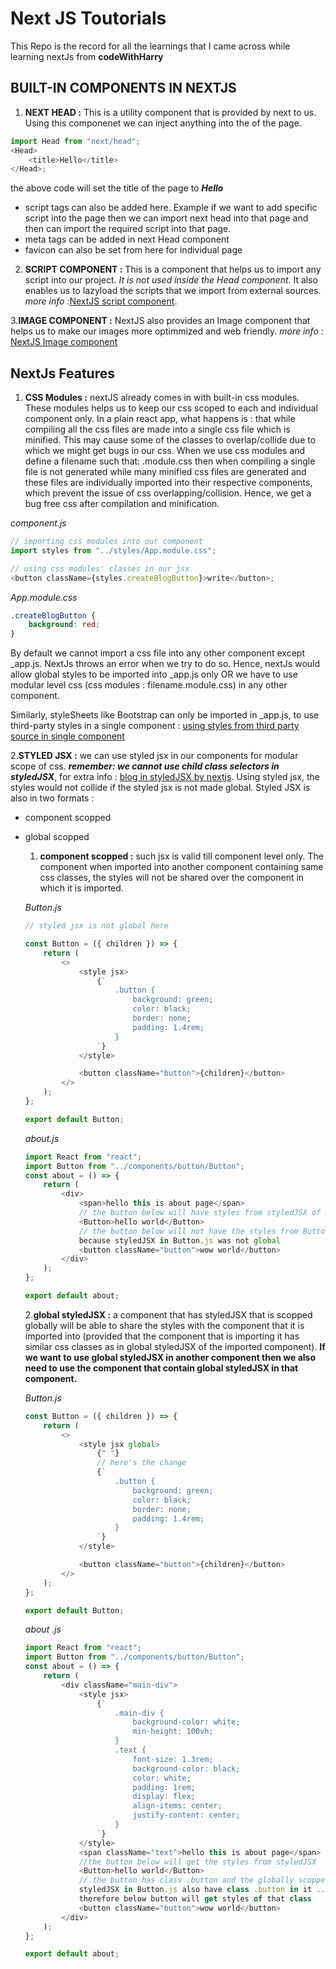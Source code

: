 # Next JS Toutorials

This Repo is the record for all the learnings that I came across while learning nextJs from **codeWithHarry**

## BUILT-IN COMPONENTS IN NEXTJS

1. **NEXT HEAD :** This is a utility component that is provided by next to us. Using this componenet we can inject anything into the <head> of the page.

```js Example
import Head from "next/head";
<Head>
    <title>Hello</title>
</Head>;
```

the above code will set the title of the page to **_Hello_**

-   script tags can also be added here. Example if we want to add specific script into the page then we can import next head into that page and then can import the required script into that page.
-   meta tags can be added in next Head component
-   favicon can also be set from here for individual page

2. **SCRIPT COMPONENT :** This is a component that helps us to import any script into our project. _It is not used inside the Head component_. It also enables us to lazyload the scripts that we import from external sources.
   _more info :_[NextJS script component](https://nextjs.org/docs/basic-features/script).

3.**IMAGE COMPONENT :** NextJS also provides an Image component that helps us to make our images more optimmized and web friendly.
_more info :_ [NextJS Image component](https://nextjs.org/docs/api-reference/next/image)

## NextJs Features

1. **CSS Modules :** nextJS already comes in with built-in css modules. These modules helps us to keep our css scoped to each and individual component only.
   In a plain react app, what happens is : that while compiling all the css files are made into a single css file which is minified. This may cause some of the classes to overlap/collide due to which we might get bugs in our css.
   When we use css modules and define a filename such that: <filename>.module.css then when compiling a single file is not generated while many minified css files are generated and these files are individually imported into their respective components, which prevent the issue of css overlapping/collision. Hence, we get a bug free css after compilation and minification.

_component.js_

```js
// importing css modules into our component
import styles from "../styles/App.module.css";

// using css modules' classes in our jsx
<button className={styles.createBlogButton}>write</button>;
```

_App.module.css_

```css
.createBlogButton {
    background: red;
}
```

By default we cannot import a css file into any other component except \_app.js. NextJs throws an error when we try to do so. Hence, nextJs would allow global styles to be imported into \_app.js only OR we have to use modular level css (css modules : filename.module.css) in any other component.

Similarly, styleSheets like Bootstrap can only be imported in \_app.js, to use third-party styles in a single component : [using styles from third party source in single component](https://nextjs.org/docs/basic-features/built-in-css-support#import-styles-from-node_modules)

2.**STYLED JSX :** we can use styled jsx in our components for modular scope of css. **_remember: we cannot use child class selectors in styledJSX_**, for extra info : [blog in styledJSX by nextjs](https://nextjs.org/blog/styling-next-with-styled-jsx). Using styled jsx, the styles would not collide if the styled jsx is not made global.
Styled JSX is also in two formats :

-   component scopped
-   global scopped

    1. **component scopped :** such jsx is valid till component level only. The component when imported into another component containing same css classes, the styles will not be shared over the component in which it is imported.

    _Button.js_

    ```js
    // styled jsx is not global here

    const Button = ({ children }) => {
        return (
            <>
                <style jsx>
                    {`
                        .button {
                            background: green;
                            color: black;
                            border: none;
                            padding: 1.4rem;
                        }
                    `}
                </style>

                <button className="button">{children}</button>
            </>
        );
    };

    export default Button;
    ```

    _about.js_

    ```js
    import React from "react";
    import Button from "../components/button/Button";
    const about = () => {
        return (
            <div>
                <span>hello this is about page</span>
                // the button below will have styles from styledJSX of Button.js
                <Button>hello world</Button>
                // the button below will not have the styles from Button.js styledJSX,
                because styledJSX in Button.js was not global
                <button className="button">wow world</button>
            </div>
        );
    };

    export default about;
    ```

    2.**global styledJSX :** a component that has styledJSX that is scopped globally will be able to share the styles with the component that it is imported into (provided that the component that is importing it has similar css classes as in global styledJSX of the imported component). **If we want to use global styledJSX in another component then we also need to use the component that contain global styledJSX in that component.**

    _Button.js_

    ```js
    const Button = ({ children }) => {
        return (
            <>
                <style jsx global>
                    {" "}
                    // here's the change
                    {`
                        .button {
                            background: green;
                            color: black;
                            border: none;
                            padding: 1.4rem;
                        }
                    `}
                </style>

                <button className="button">{children}</button>
            </>
        );
    };

    export default Button;
    ```

    _about .js_

    ```js
    import React from "react";
    import Button from "../components/button/Button";
    const about = () => {
        return (
            <div className="main-div">
                <style jsx>
                    {`
                        .main-div {
                            background-color: white;
                            min-height: 100vh;
                        }
                        .text {
                            font-size: 1.3rem;
                            background-color: black;
                            color: white;
                            padding: 1rem;
                            display: flex;
                            align-items: center;
                            justify-content: center;
                        }
                    `}
                </style>
                <span className="text">hello this is about page</span>
                //the button below will get the styles from styledJSX
                <Button>hello world</Button>
                // the button has class .button and the globally scopped
                styledJSX in Button.js also have class .button in it ...
                therefore below button will get styles of that class
                <button className="button">wow world</button>
            </div>
        );
    };

    export default about;
    ```
